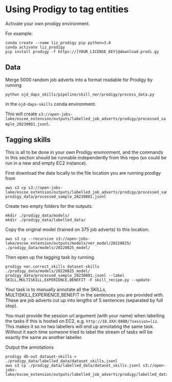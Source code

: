 # Using Prodigy to tag entities

Activate your own prodigy environment.

For example:

```
conda create --name liz_prodigy pip python=3.8
conda activate liz_prodigy
pip install prodigy -f https://[YOUR_LICENSE_KEY]@download.prodi.gy
```

## Data

Merge 5000 random job adverts into a format readable for Prodigy by running

```
python ojd_daps_skills/pipeline/skill_ner/prodigy/process_data.py

```

in the `ojd-daps-skills` conda environment.

This will create `s3://open-jobs-lake/escoe_extension/outputs/labelled_job_adverts/prodigy/processed_sample_20230801.jsonl`.

## Tagging skills

This is all to be done in your own Prodigy environment, and the commands in this section should be runnable independently from this repo (so could be run in a new and empty EC2 instance).

First download the data locally to the file location you are running prodigy from

```
aws s3 cp s3://open-jobs-lake/escoe_extension/outputs/labelled_job_adverts/prodigy/processed_sample_20230801.jsonl prodigy_data/processed_sample_20230801.jsonl

```

Create two empty folders for the outputs.

```
mkdir ./prodigy_data/models/
mkdir ./prodigy_data/labelled_data/

```

Copy the original model (trained on 375 job adverts) to this location:

```
aws s3 cp --recursive s3://open-jobs-lake/escoe_extension/outputs/models/ner_model/20220825/ ./prodigy_data/models/20220825_model/

```

Then open up the tagging task by running.

```
prodigy ner.correct_skills dataset-skills ./prodigy_data/models/20220825_model/ prodigy_data/processed_sample_20230801.jsonl --label SKILL,MULTISKILL,EXPERIENCE,BENEFIT -F skill_recipe.py --update
```

Your task is to manually annotate all the SKILLs, MULTISKILL,EXPERIENCE,BENEFIT in the sentences you are provided with. These are job adverts cut up into lengths of 5 sentences (separated by full stop).

You must provide the session url argument (with your name) when labelling the tasks if this is hosted on EC2, e.g. `http://18.XXX:8080/?session=liz`. This makes it so no two labellers will end up annotating the same task. Without it each time someone tried to label the stream of tasks will be exactly the same as another labeller.

Output the annotations

```
prodigy db-out dataset-skills > ./prodigy_data/labelled_data/dataset_skills.jsonl
aws s3 cp ./prodigy_data/labelled_data/dataset_skills.jsonl s3://open-jobs-lake/escoe_extension/outputs/labelled_job_adverts/prodigy/labelled_dataset_skills_010823.jsonl
```
